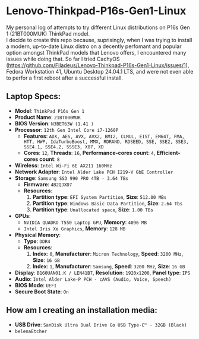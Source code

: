 # Lenovo-Thinkpad-P16s-Gen1-Linux
  My personal log of attempts to try different Linux distributions on P16s Gen 1 (21BT000MUK) ThinkPad model.  
  I decide to create this repo because, suprisingly, when I was trying to install a modern, up-to-date Linux distro on a decently perfomant and popular option amongst ThinkPad models that Lenovo offers, I encountered many issues while doing that.
  So far I tried CachyOS (https://github.com/Filadeus/Lenovo-Thinkpad-P16s-Gen1-Linux/issues/1), Fedora Workstation 41, Ubuntu Desktop 24.04.1 LTS, and were not even able to perfor a first reboot after a successful install.

## Laptop Specs:
- **Model**: `ThinkPad P16s Gen 1`
- **Product Name**: `21BT000MUK`
- **BIOS Version**: `N3BET63W (1.41 )`
- **Processor**: `12th Gen Intel Core i7-1260P`
  - **Features**: `ADX, AES, AVX, AVX2, BMI2, CLMUL, EIST, EM64T, FMA, HTT, HWP, IdaTurboBoost, MMX, RDRAND, RDSEED, SSE, SSE2, SSE3, SSE4.1, SSE4.2, SSSE3, X87, XD`
  - **Cores**: `12`, **Threads**: `16`, **Performance-cores count**: `4`, **Efficient-cores count**: `8`
- **Wireless**: `Intel Wi-Fi 6E AX211 160MHz`
- **Network Adapter**: `Intel Alder Lake PCH I219-V GbE Controller`
- **Storage**: `Samsung SSD 990 PRO 4TB - 3.64 TBs`
  - **Firmware**: `4B2QJXD7`
  - **Resources**:
    1. **Partition type**: `EFI System Partition`, **Size**: `512.00 MBs`
    2. **Partition type**: `Windows Basic Data Partition`, **Size**: `2.64 Tbs`
    3. **Partition type**: `Unallocated space`, **Size**: `1.00 TBs`
- **GPUs**:
  - `NVIDIA QUADRO T550 Laptop GPU`, **Memory**: `4096 MB`
  - `Intel Iris Xe Graphics`, **Memory**: `128 MB`
- **Physical Memory**:
  - **Type**: `DDR4`
  - **Resources**:
    1. **Index**: `0`, **Manufacturer**: `Micron Technology`, **Speed**: `3200 MHz`, **Size**: `16 GB`
    2. **Index**: `1`, **Manufacturer**: `Samsung`, **Speed**: `3200 MHz`, **Size**: `16 GB`
- **Display**: `B160UAN01.K / LEN41B7`, **Resolution**: `1920x1200`, **Panel type**: `IPS`
- **Audio**: `Intel Alder Lake-P PCH - cAVS (Audio, Voice, Speech)`
- **BIOS Mode**: `UEFI`
- **Secure Boot State**: `On`

## How am I creating an installation media: 
- **USB Drive**: `SanDisk Ultra Dual Drive Go USB Type-C™ - 32GB (Black)`
- `belenaEtcher`
